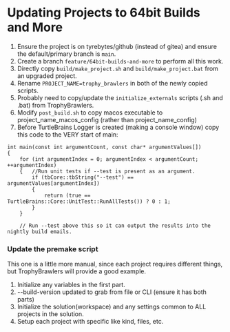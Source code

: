 
# Updating Projects to 64bit Builds and More

1. Ensure the project is on tyrebytes/github (instead of gitea) and ensure the default/primary branch is `main`.
1. Create a branch `feature/64bit-builds-and-more` to perform all this work.
1. Directly copy `build/make_project.sh` and `build/make_project.bat` from an upgraded project.
2. Rename `PROJECT_NAME=trophy_brawlers` in both of the newly copied scripts.
3. Probably need to copy/update the `initialize_externals` scripts (.sh and .bat) from TrophyBrawlers.
4. Modify `post_build.sh` to copy macos executable to project_name_macos_config (rather than project_name_config)
5. Before TurtleBrains Logger is created (making a console window) copy this code to the VERY start of main:
```
int main(const int argumentCount, const char* argumentValues[])
{
	for (int argumentIndex = 0; argumentIndex < argumentCount; ++argumentIndex)
	{	//Run unit tests if --test is present as an argument.
		if (tbCore::tbString("--test") == argumentValues[argumentIndex])
		{
			return (true == TurtleBrains::Core::UnitTest::RunAllTests()) ? 0 : 1;
		}
	}

	// Run --test above this so it can output the results into the nightly build emails.
```

### Update the premake script

This one is a little more manual, since each project requires different things, but TrophyBrawlers will provide a good example.

1. Initialize any variables in the first part.
2. --build-version updated to grab from file or CLI (ensure it has both parts)
3. Initialize the solution(workspace) and any settings common to ALL projects in the solution.
4. Setup each project with specific like kind, files, etc.
